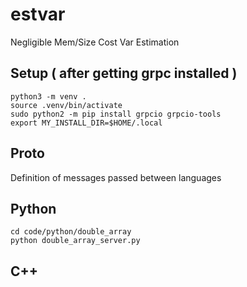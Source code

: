 # estvar
Negligible Mem/Size Cost Var Estimation

## Setup ( after getting grpc installed )

```
python3 -m venv .
source .venv/bin/activate
sudo python2 -m pip install grpcio grpcio-tools
export MY_INSTALL_DIR=$HOME/.local
```

## Proto

Definition of messages passed between languages



## Python

```
cd code/python/double_array
python double_array_server.py
```

## C++